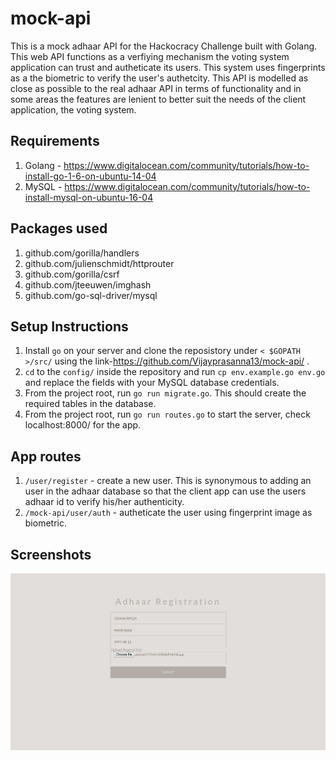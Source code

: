 # mock-api
This is a mock adhaar API for the Hackocracy Challenge built with Golang. This web API functions as a verfiying mechanism the voting system 
application can trust and autheticate its users. This system uses fingerprints as a the biometric to verify the user's authetcity.
This API is modelled as close as possible to the real adhaar API in terms of functionality and in some areas the features are lenient
to better suit the needs of the client application, the voting system.

## Requirements
1. Golang - https://www.digitalocean.com/community/tutorials/how-to-install-go-1-6-on-ubuntu-14-04
2. MySQL - https://www.digitalocean.com/community/tutorials/how-to-install-mysql-on-ubuntu-16-04

## Packages used
1. github.com/gorilla/handlers
2. github.com/julienschmidt/httprouter
3. github.com/gorilla/csrf
4. github.com/jteeuwen/imghash
5. github.com/go-sql-driver/mysql

## Setup Instructions
1. Install `go` on your server and clone the reposistory under `< $GOPATH >/src/` using the link-https://github.com/Vijayprasanna13/mock-api/ .
2. `cd` to the `config/` inside the repository and run `cp env.example.go env.go` and replace the fields with your MySQL database credentials. 
3. From the project root, run `go run migrate.go`. This should create the required tables in the database.
4. From the project root, run `go run routes.go` to start the server, check localhost:8000/ for the app.

## App routes
1. `/user/register` - create a new user. This is synonymous to adding an user in the adhaar database so that the client app
can use the users adhaar id to verify his/her authenticity.
2. `/mock-api/user/auth` - autheticate the user using fingerprint image as biometric.

## Screenshots
![Adhaar Registration with Fingerprints](/screenshot.png)
